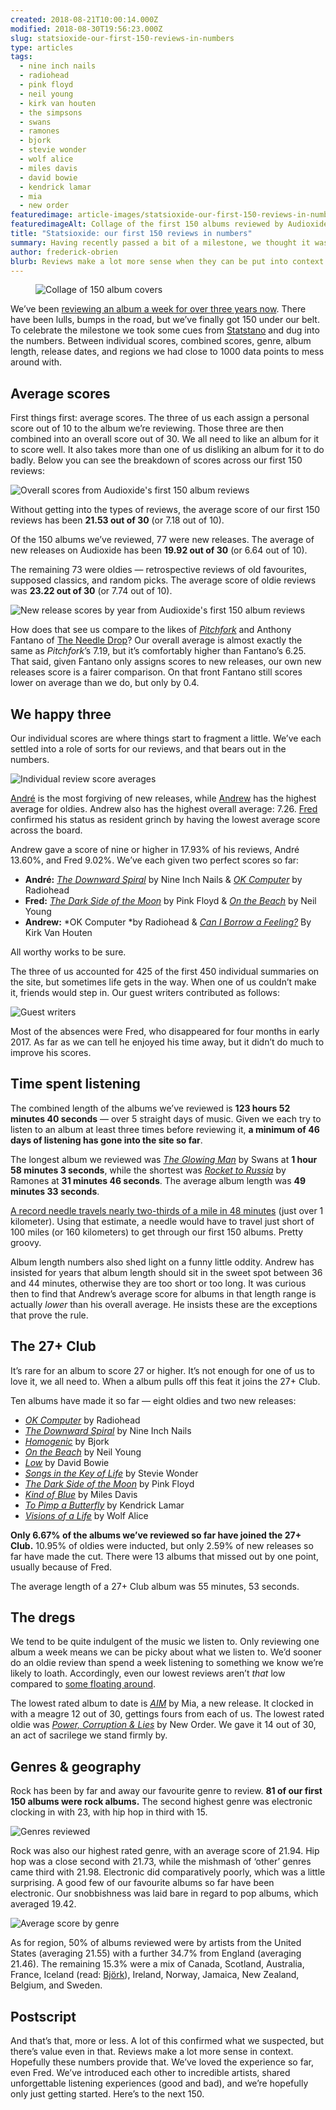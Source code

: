 ```yaml
---
created: 2018-08-21T10:00:14.000Z
modified: 2018-08-30T19:56:23.000Z
slug: statsioxide-our-first-150-reviews-in-numbers
type: articles
tags:
  - nine inch nails
  - radiohead
  - pink floyd
  - neil young 
  - kirk van houten
  - the simpsons
  - swans
  - ramones
  - bjork
  - stevie wonder
  - wolf alice
  - miles davis
  - david bowie 
  - kendrick lamar
  - mia
  - new order
featuredimage: article-images/statsioxide-our-first-150-reviews-in-numbers.jpg
featuredimageAlt: Collage of the first 150 albums reviewed by Audioxide
title: "Statsioxide: our first 150 reviews in numbers"
summary: Having recently passed a bit of a milestone, we thought it was high time for some statistics. What’s our favourite genre? Which records cracked the 27+ Club? Who’s the most miserable reviewer? All will be revealed
author: frederick-obrien
blurb: Reviews make a lot more sense when they can be put into context. After passing 150 albums reviewed we thought it was high time to look at the statistics.
---
```


<figure class="wide">
  <img src="article-images/statsioxide-our-first-150-reviews-in-numbers.jpg" alt="Collage of 150 album covers" />
  <figcaption></figcaption>
</figure>

We’ve been [reviewing an album a week for over three years now](/reviews/). There have been lulls, bumps in the road, but we’ve finally got 150 under our belt. To celebrate the milestone we took some cues from [Statstano](https://www.youtube.com/watch?v=jJY3QrKQRWE) and dug into the numbers. Between individual scores, combined scores, genre, album length, release dates, and regions we had close to 1000 data points to mess around with.

## Average scores

First things first: average scores. The three of us each assign a personal score out of 10 to the album we’re reviewing. Those three are then combined into an overall score out of 30. We all need to like an album for it to score well. It also takes more than one of us disliking an album for it to do badly.
Below you can see the breakdown of scores across our first 150 reviews:

![Overall scores from Audioxide's first 150 album reviews](article-images/statsioxide-150-overall-scores.jpg)

Without getting into the types of reviews, the average score of our first 150 reviews has been **21\.53 out of 30** (or 7.18 out of 10).

Of the 150 albums we’ve reviewed, 77 were new releases. The average of new releases on Audioxide has been **19\.92 out of 30** (or 6.64 out of 10).

The remaining 73 were oldies — retrospective reviews of old favourites, supposed classics, and random picks. The average score of oldie reviews was **23\.22 out of 30** (or 7.74 out of 10).

![New release scores by year from Audioxide's first 150 album reviews](article-images/statsioxide-150-scores-by-year.jpg)

How does that see us compare to the likes of [*Pitchfork*](https://pitchfork.com/) and Anthony Fantano of [The Needle Drop](https://www.youtube.com/theneedledrop)? Our overall average is almost exactly the same as *Pitchfork*’s 7.19, but it’s comfortably higher than Fantano’s 6.25. That said, given Fantano only assigns scores to new releases, our own new releases score is a fairer comparison. On that front Fantano still scores lower on average than we do, but only by 0.4.

## We happy three

Our individual scores are where things start to fragment a little. We’ve each settled into a role of sorts for our reviews, and that bears out in the numbers.

![Individual review score averages](article-images/statsioxide-150-individual-averages.jpg)

[André](https://twitter.com/andredack) is the most forgiving of new releases, while [Andrew](https://twitter.com/andrewbridge) has the highest average for oldies. Andrew also has the highest overall average: 7.26. [Fred](https://twitter.com/thewhalelines) confirmed his status as resident grinch by having the lowest average score across the board.

Andrew gave a score of nine or higher in 17.93% of his reviews, André 13.60%, and Fred 9.02%. We’ve each given two perfect scores so far:

- **André:** [*The Downward Spiral*](/reviews/nine-inch-nails-the-downward-spiral/) by Nine Inch Nails & [*OK Computer*](/reviews/radiohead-ok-computer/) by Radiohead
- **Fred:** [*The Dark Side of the Moon*](/reviews/pink-floyd-the-dark-side-of-the-moon/) by Pink Floyd & [*On the Beach*](/reviews/neil-young-on-the-beach/) by Neil Young
- **Andrew:** *OK Computer *by Radiohead & [*Can I Borrow a Feeling?*](/reviews/kirk-van-houten-can-i-borrow-a-feeling/) By Kirk Van Houten

All worthy works to be sure.

The three of us accounted for 425 of the first 450 individual summaries on the site, but sometimes life gets in the way. When one of us couldn’t make it, friends would step in. Our guest writers contributed as follows:

![Guest writers](article-images/statsioxide-150-guest-reviewers.jpg)

Most of the absences were Fred, who disappeared for four months in early 2017. As far as we can tell he enjoyed his time away, but it didn’t do much to improve his scores.

## Time spent listening

The combined length of the albums we’ve reviewed is **123 hours 52 minutes 40 seconds** — over 5 straight days of music. Given we each try to listen to an album at least three times before reviewing it, **a minimum of 46 days of listening has gone into the site so far**.

The longest album we reviewed was [*The Glowing Man*](/reviews/swans-the-glowing-man/) by Swans at **1 hour 58 minutes 3 seconds**, while the shortest was [*Rocket to Russia*](/reviews/ramones-rocket-to-russia/) by Ramones at **31 minutes 46 seconds**. The average album length was **49 minutes 33 seconds**.

[A record needle travels nearly two-thirds of a mile in 48 minutes](https://www.vinylengine.com/turntable_forum/viewtopic.php?f=41&t=17225) (just over 1 kilometer). Using that estimate, a needle would have to travel just short of 100 miles (or 160 kilometers) to get through our first 150 albums. Pretty groovy.

Album length numbers also shed light on a funny little oddity. Andrew has insisted for years that album length should sit in the sweet spot between 36 and 44 minutes, otherwise they are too short or too long. It was curious then to find that Andrew’s average score for albums in that length range is actually *lower* than his overall average. He insists these are the exceptions that prove the rule.

## The 27+ Club

It’s rare for an album to score 27 or higher. It’s not enough for one of us to love it, we all need to. When a album pulls off this feat it joins the 27+ Club.

Ten albums have made it so far — eight oldies and two new releases:

- [*OK Computer*](/reviews/radiohead-ok-computer/) by Radiohead
- [*The Downward Spiral*](/reviews/nine-inch-nails-the-downward-spiral/) by Nine Inch Nails
- [*Homogenic*](/reviews/bjork-homogenic/) by Bjork
- [*On the Beach*](/reviews/neil-young-on-the-beach/) by Neil Young
- [*Low*](/reviews/david-bowie-low/) by David Bowie
- [*Songs in the Key of Life*](/reviews/stevie-wonder-songs-in-the-key-of-life/) by Stevie Wonder
- [*The Dark Side of the Moon*](/reviews/pink-floyd-the-dark-side-of-the-moon/) by Pink Floyd
- [*Kind of Blue*](/reviews/miles-davis-kind-of-blue/) by Miles Davis
- [*To Pimp a Butterfly*](/reviews/kendrick-lamar-to-pimp-a-butterfly/) by Kendrick Lamar
- [*Visions of a Life*](/reviews/wolf-alice-visions-of-a-life/) by Wolf Alice

**Only 6.67% of the albums we’ve reviewed so far have joined the 27+ Club.** 10\.95% of oldies were inducted, but only 2.59% of new releases so far have made the cut. There were 13 albums that missed out by one point, usually because of Fred.

The average length of a 27+ Club album was 55 minutes, 53 seconds.

## The dregs

We tend to be quite indulgent of the music we listen to. Only reviewing one album a week means we can be picky about what we listen to. We’d sooner do an oldie review than spend a week listening to something we know we’re likely to loath. Accordingly, even our lowest reviews aren’t *that* low compared to [some floating around](https://pitchfork.com/reviews/albums/5799-the-fragile/).

The lowest rated album to date is [*AIM*](/reviews/mia-aim/) by Mia, a new release. It clocked in with a meagre 12 out of 30, gettings fours from each of us. The lowest rated oldie was [*Power, Corruption & Lies*](/reviews/new-order-power-corruption-and-lies/) by New Order. We gave it 14 out of 30, an act of sacrilege we stand firmly by.

## Genres & geography

Rock has been by far and away our favourite genre to review. **81 of our first 150 albums were rock albums.** The second highest genre was electronic clocking in with 23, with hip hop in third with 15.

![Genres reviewed](article-images/statsioxide-150-genres.jpg)

Rock was also our highest rated genre, with an average score of 21.94. Hip hop was a close second with 21.73, while the mishmash of ‘other’ genres came third with 21.98. Electronic did comparatively poorly, which was a little surprising. A good few of our favourite albums so far have been electronic. Our snobbishness was laid bare in regard to pop albums, which averaged 19.42.

![Average score by genre](article-images/statsioxide-150-genre-averages.jpg)

As for region, 50% of albums reviewed were by artists from the United States (averaging 21.55) with a further 34.7% from England (averaging 21.46). The remaining 15.3% were a mix of Canada, Scotland, Australia, France, Iceland (read: [Björk](/reviews/bjork-homogenic/)), Ireland, Norway, Jamaica, New Zealand, Belgium, and Sweden.

## Postscript

And that’s that, more or less. A lot of this confirmed what we suspected, but there’s value even in that. Reviews make a lot more sense in context. Hopefully these numbers provide that. We’ve loved the experience so far, even Fred. We’ve introduced each other to incredible artists, shared unforgettable listening experiences (good and bad), and we’re hopefully only just getting started.
Here’s to the next 150.